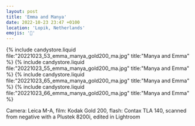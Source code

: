 ```yaml
---
layout: post
title: 'Emma and Manya'
date: 2022-10-23 23:47 +0100
location: 'Lopik, Netherlands'
emojis: '🔞'
---
```


{% include candystore.liquid file:"20221023_53_emma_manya_gold200_ma.jpg" title:"Manya and Emma" %}
{% include candystore.liquid file:"20221023_55_emma_manya_gold200_ma.jpg" title:"Manya and Emma" %}
{% include candystore.liquid file:"20221023_65_emma_manya_gold200_ma.jpg" title:"Manya and Emma" %}
{% include candystore.liquid file:"20221023_66_emma_manya_gold200_ma.jpg" title:"Manya and Emma" %}

Camera: Leica M-A, film: Kodak Gold 200, flash: Contax TLA 140, scanned from negative with a Plustek 8200i, edited in Lightroom